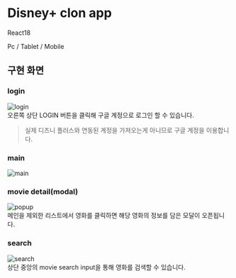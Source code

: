 # Disney+ clon app

React18

Pc / Tablet / Mobile

## 구현 화면
### login
![login](https://github.com/user-attachments/assets/dcafd0ec-5d04-44d5-b0cb-7d8ae2db0506)<br  />
오른쪽 상단 LOGIN 버튼을 클릭해 구글 계정으로 로그인 할 수 있습니다.<br  />
> 실제 디즈니 플러스와 연동된 계정을 가져오는게 아니므로 구글 계정을 이용합니다.

### main
![main](https://github.com/user-attachments/assets/1e7b6d3b-48e9-487e-8230-8b7282d7c9f9)

### movie detail(modal)
![popup](https://github.com/user-attachments/assets/18258114-9da4-49f0-bcbc-8208d45bce12)<br  />
메인을 제외한 리스트에서 영화를 클릭하면 해당 영화의 정보를 담은 모달이 오픈됩니다.

### search
![search](https://github.com/user-attachments/assets/b9f8843c-82f6-468f-871a-b8399794167f)<br  />
상단 중앙의 movie search input을 통해 영화를 검색할 수 있습니다. 
